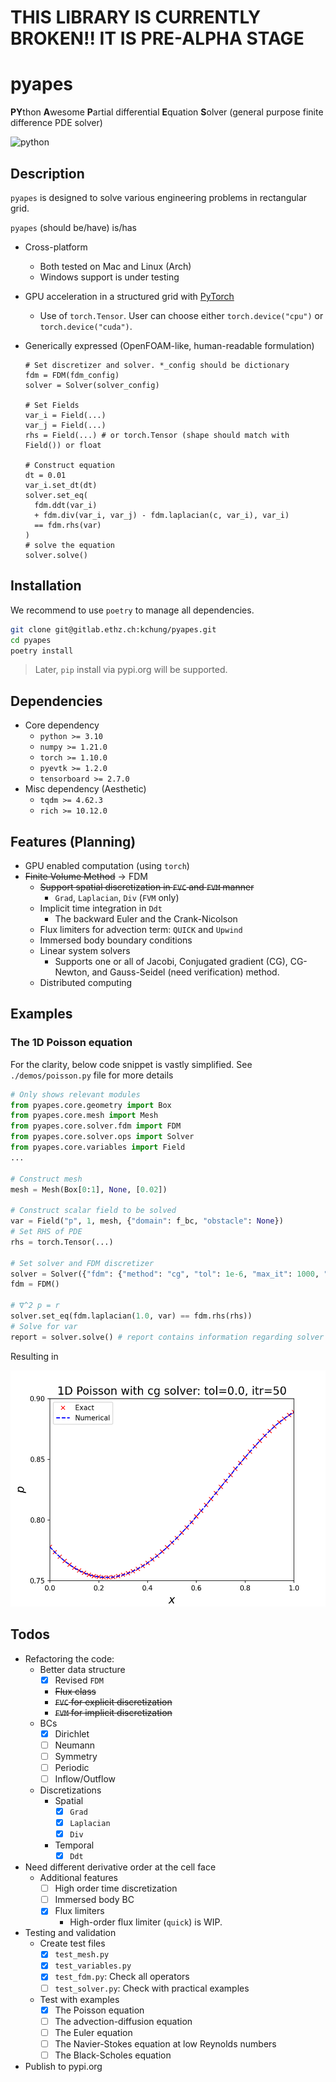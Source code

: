 
# THIS LIBRARY IS CURRENTLY BROKEN!! IT IS PRE-ALPHA STAGE

# pyapes

**PY**thon **A**wesome **P**artial differential **E**quation **S**olver (general purpose finite difference PDE solver)

![python](http://ForTheBadge.com/images/badges/made-with-python.svg)

## Description

`pyapes` is designed to solve various engineering problems in rectangular grid.

`pyapes` (should be/have) is/has

- Cross-platform
  - Both tested on Mac and Linux (Arch)
  - Windows support is under testing
- GPU acceleration in a structured grid with [PyTorch](https://pytorch.org)
  - Use of `torch.Tensor`. User can choose either `torch.device("cpu")` or `torch.device("cuda")`.
- Generically expressed (OpenFOAM-like, human-readable formulation)

  ```python3
  # Set discretizer and solver. *_config should be dictionary
  fdm = FDM(fdm_config)
  solver = Solver(solver_config)

  # Set Fields
  var_i = Field(...)
  var_j = Field(...)
  rhs = Field(...) # or torch.Tensor (shape should match with Field()) or float

  # Construct equation
  dt = 0.01
  var_i.set_dt(dt)
  solver.set_eq(
    fdm.ddt(var_i)
    + fdm.div(var_i, var_j) - fdm.laplacian(c, var_i), var_i)
    == fdm.rhs(var)
  )
  # solve the equation
  solver.solve()
  ```

## Installation

We recommend to use `poetry` to manage all dependencies.

```bash
git clone git@gitlab.ethz.ch:kchung/pyapes.git
cd pyapes
poetry install
```

> Later, `pip` install via pypi.org will be supported.

## Dependencies

- Core dependency
  - `python >= 3.10`
  - `numpy >= 1.21.0`
  - `torch >= 1.10.0`
  - `pyevtk >= 1.2.0`
  - `tensorboard >= 2.7.0`
- Misc dependency (Aesthetic)
  - `tqdm >= 4.62.3`
  - `rich >= 10.12.0`

## Features (Planning)

- GPU enabled computation (using `torch`)
- ~~Finite Volume Method~~ → FDM
  - ~~Support spatial discretization in `FVC` and `FVM` manner~~
    - `Grad`, `Laplacian`, `Div` (`FVM` only)
  - Implicit time integration in `Ddt`
    - The backward Euler and the Crank-Nicolson
  - Flux limiters for advection term: `QUICK` and `Upwind`
  - Immersed body boundary conditions
  - Linear system solvers
    - Supports one or all of Jacobi, Conjugated gradient (CG), CG-Newton, and Gauss-Seidel (need verification) method.
  - Distributed computing

## Examples

### The 1D Poisson equation

For the clarity, below code snippet is vastly simplified. See `./demos/poisson.py` file for more details

```python
# Only shows relevant modules
from pyapes.core.geometry import Box
from pyapes.core.mesh import Mesh
from pyapes.core.solver.fdm import FDM
from pyapes.core.solver.ops import Solver
from pyapes.core.variables import Field
...

# Construct mesh
mesh = Mesh(Box[0:1], None, [0.02])

# Construct scalar field to be solved
var = Field("p", 1, mesh, {"domain": f_bc, "obstacle": None})
# Set RHS of PDE
rhs = torch.Tensor(...)

# Set solver and FDM discretizer
solver = Solver({"fdm": {"method": "cg", "tol": 1e-6, "max_it": 1000, "report" True}})
fdm = FDM()

# ∇^2 p = r
solver.set_eq(fdm.laplacian(1.0, var) == fdm.rhs(rhs))
# Solve for var
report = solver.solve() # report contains information regarding solver convergence
```

Resulting in

![1d-poisson-result](./assets/demo_figs/poisson_1d.png)

## Todos

- Refactoring the code:
  - Better data structure
    - [x] Revised `FDM`
    - ~~Flux class~~
    - ~~`FVC` for explicit discretization~~
    - ~~`FVM` for implicit discretization~~
  - BCs
    - [x] Dirichlet
    - [ ] Neumann
    - [ ] Symmetry
    - [ ] Periodic
    - [ ] Inflow/Outflow
  - Discretizations
    - Spatial
      - [x] `Grad`
      - [x] `Laplacian`
      - [x] `Div`
    - Temporal
      - [x] `Ddt`
- Need different derivative order at the cell face
  - Additional features
    - [ ] High order time discretization
    - [ ] Immersed body BC
    - [x] Flux limiters
      - High-order flux limiter (`quick`) is WIP.
- Testing and validation
  - Create test files
    - [x] `test_mesh.py`
    - [x] `test_variables.py`
    - [x] `test_fdm.py`: Check all operators
    - [ ] `test_solver.py`: Check with practical examples
  - Test with examples
    - [x] The Poisson equation
    - [ ] The advection-diffusion equation
    - [ ] The Euler equation
    - [ ] The Navier-Stokes equation at low Reynolds numbers
    - [ ] The Black-Scholes equation
- Publish to pypi.org

